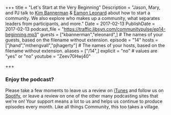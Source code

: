 +++
title = "Let's Start at the Very Beginning"
Description = "Jason, Mary, and PJ talk to [Kim Bannerman](https://twitter.com/kmbannerman) & [Eamon Leonard](https://twitter.com/eamonleonard) about how to start a community. We also explore who makes up a community, what separates leaders from participants, and more."
Date = 2017-02-13
PublishDate = 2017-02-13
podcast_file = "https://traffic.libsyn.com/communitypulse/ep14-beginning.mp3"
guests = ["kbannerman","eleonard",] # The names of your guests, based on the filename without extension.
episode = "14"
hosts = ["jhand","mthengvall","pjhagerty"] # The names of your hosts, based on the filename without extension.
aliases = ["/14",]
explicit = "no" # values are "yes" or "no"
youtube = "Zeev70Hwj40"

+++

### Enjoy the podcast?
Please take a few moments to leave us a review on [iTunes](https://itunes.apple.com/us/podcast/community-pulse/id1218368182?mt=2) and follow us on [Spotify](https://open.spotify.com/show/3I7g5WfMSgpWu38zZMjet?si=565TMb81SaWwrJYbAIeOxQ), or leave a review on one of the other many podcasting sites that we're on! Your support means a lot to us and helps us continue to produce episodes every month. Like all things Community, this too takes a village.
